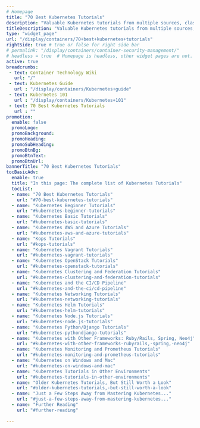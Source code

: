 ```yaml
---
# Homepage
title: "70 Best Kubernetes Tutorials"
description: "Valuable Kubernetes tutorials from multiple sources, classified into the following categories: Kubernetes AWS and Azure tutorials, networking tutorials, clustering and federation tutorials and more."
titleDescription: "Valuable Kubernetes tutorials from multiple sources, classified into the following categories: Kubernetes AWS and Azure tutorials, networking tutorials, clustering and federation tutorials and more."
type: "widget_page"
url: "/display/containers/70+best+kubernetes+tutorials"  
rightSide: true # true or false for right side bar
# permalink: "/display/containers/container-security-management/"
# headless = true  # Homepage is headless, other widget pages are not.
active: true
breadcrumbs:
 - text: Container Technology Wiki
   url: "/"
 - text: Kubernetes Guide
   url : "/display/containers/Kubernetes+guide"
 - text: Kubernetes 101
   url : "/display/containers/Kubernetes+101"
 - text: 70 Best Kubernetes Tutorials
   url : ""
promotion:
  enable: false
  promoLogo: 
  promoBackground: 
  promoHeading:
  promoSubHeading: 
  promoBtnBg:
  promoBtnText: 
  promoBtnUrl: 
bannerTitle: "70 Best Kubernetes Tutorials"
tocBasicAdv:
  enable: true
  title: "In this page: The complete list of Kubernetes Tutorials"
  tocList:
  - name: "70 Best Kubernetes Tutorials"
    url: "#70-best-kubernetes-tutorials"
  - name: "Kubernetes Beginner Tutorials"
    url: "#kubernetes-beginner-tutorials"
  - name: "Kubernetes Basic Tutorials"
    url: "#kubernetes-basic-tutorials"
  - name: "Kubernetes AWS and Azure Tutorials"
    url: "#kubernetes-aws-and-azure-tutorials"
  - name: "Kops Tutorials"
    url: "#kops-tutorials"
  - name: "Kubernetes Vagrant Tutorials"
    url: "#kubernetes-vagrant-tutorials"
  - name: "Kubernetes OpenStack Tutorials"
    url: "#kubernetes-openstack-tutorials"
  - name: "Kubernetes Clustering and Federation Tutorials"
    url: "#kubernetes-clustering-and-federation-tutorials"
  - name: "Kubernetes and the CI/CD Pipeline"
    url: "#kubernetes-and-the-ci/cd-pipeline"
  - name: "Kubernetes Networking Tutorials"
    url: "#kubernetes-networking-tutorials"
  - name: "Kubernetes Helm Tutorials"
    url: "#kubernetes-helm-tutorials"
  - name: "Kubernetes Node.js Tutorials"
    url: "#kubernetes-node.js-tutorials"
  - name: "Kubernetes Python/Django Tutorials"
    url: "#kubernetes-pythondjango-tutorials"
  - name: "Kubernetes with Other Frameworks: Ruby/Rails, Spring, Neo4j"
    url: "#kubernetes-with-other-frameworks-rubyrails,-spring,-neo4j"
  - name: "Kubernetes Monitoring and Prometheus Tutorials"
    url: "#kubernetes-monitoring-and-prometheus-tutorials"
  - name: "Kubernetes on Windows and Mac"
    url: "#kubernetes-on-windows-and-mac"
  - name: "Kubernetes Tutorials in Other Environments"
    url: "#kubernetes-tutorials-in-other-environments"
  - name: "Older Kubernetes Tutorials, But Still Worth a Look"
    url: "#older-kubernetes-tutorials,-but-still-worth-a-look"
  - name: "Just a Few Steps Away from Mastering Kubernetes..."
    url: "#just-a-few-steps-away-from-mastering-kubernetes..."
  - name: "Further Reading"
    url: "#further-reading"
    
---
```


